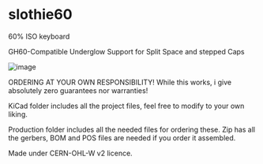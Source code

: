 # slothie60
60% ISO keyboard

GH60-Compatible
Underglow
Support for Split Space and stepped Caps

![image](https://i.imgur.com/vXrQs6w.png)

ORDERING AT YOUR OWN RESPONSIBILITY! While this works, i give absolutely zero guarantees nor warranties!

KiCad folder includes all the project files, feel free to modify to your own liking. 

Production folder includes all the needed files for ordering these. Zip has all the gerbers, BOM and POS files are needed if you order it assembled.


Made under CERN-OHL-W v2 licence.


